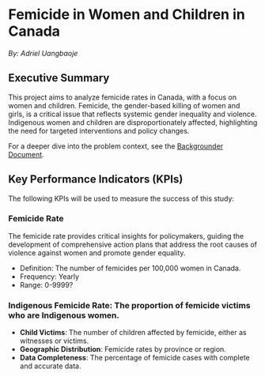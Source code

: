 # Femicide in Women and Children in Canada

*By: Adriel Uangbaoje*

## Executive Summary
This project aims to analyze femicide rates in Canada, with a focus on women and children. Femicide, the gender-based killing of women and girls, is a critical issue that reflects systemic gender inequality and violence. Indigenous women and children are disproportionately affected, highlighting the need for targeted interventions and policy changes.

For a deeper dive into the problem context, see the [Backgrounder Document](Background.md).

## Key Performance Indicators (KPIs)
The following KPIs will be used to measure the success of this study:
### Femicide Rate

The femicide rate provides critical insights for policymakers, guiding the development of comprehensive action plans that address the root causes of violence against women and promote gender equality.</mark>
* Definition: The number of femicides per 100,000 women in Canada.
* Frequency: Yearly
* Range: 0-9999?


### Indigenous Femicide Rate: The proportion of femicide victims who are Indigenous women.
* **Child Victims**: The number of children affected by femicide, either as witnesses or victims.
* **Geographic Distribution**: Femicide rates by province or region.
* **Data Completeness**: The percentage of femicide cases with complete and accurate data.
